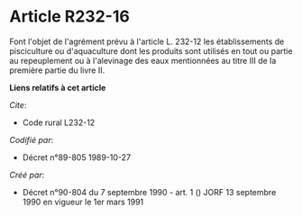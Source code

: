 # Article R232-16

Font l'objet de l'agrément prévu à l'article L. 232-12 les établissements de pisciculture ou d'aquaculture dont les produits
sont utilisés en tout ou partie au repeuplement ou à l'alevinage des eaux mentionnées au titre III de la première partie du
livre II.

**Liens relatifs à cet article**

_Cite_:

  - Code rural L232-12

_Codifié par_:

  - Décret n°89-805 1989-10-27

_Créé par_:

  - Décret n°90-804 du 7 septembre 1990 - art. 1 () JORF 13 septembre 1990 en vigueur le 1er mars 1991

